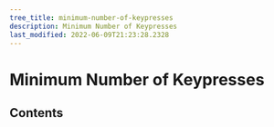 ```yaml
---
tree_title: minimum-number-of-keypresses
description: Minimum Number of Keypresses
last_modified: 2022-06-09T21:23:28.2328
---
```


# Minimum Number of Keypresses

## Contents
